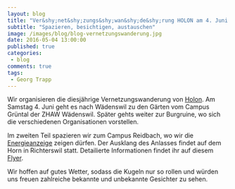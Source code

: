 ```yaml
---
layout: blog
title: "Ver&shy;net&shy;zungs&shy;wan&shy;de&shy;rung HOLON am 4. Juni 2016 wird von uns durchgeführt"
subtitle: "Spazieren, besichtigen, austauschen"
image: /images/blog/blog-vernetzungswanderung.jpg
date: 2016-05-04 13:00:00
published: true
categories:
 - blog
comments: true
tags:
 - Georg Trapp
---
```

Wir organisieren die diesjährige Vernetzungswanderung von [Holon][holon]. Am Samstag 4. Juni geht es nach Wädenswil zu den
Gärten vom Campus Grüntal der ZHAW Wädenswil. Später gehts weiter zur Burgruine, wo sich die verschiedenen Organisationen vorstellen. 

Im zweiten Teil spazieren wir zum Campus Reidbach, wo wir die [Energieanzeige][ez] zeigen dürfen. 
Der Ausklang des Anlasses findet auf dem Horn in Richterswil statt. Detailierte Informationen findet ihr auf diesem [Flyer][flyervernetzungswanderung]. 

Wir hoffen auf gutes Wetter, sodass die Kugeln nur so rollen und würden uns freuen zahlreiche bekannte und unbekannte Gesichter zu sehen.

[holon]: http://www.holon-net.net/
[flyervernetzungswanderung]: /assets/files/flyer-vernetzungswanderung-2016.pdf
[ez]: /angebote/energie/energieanzeigen/
